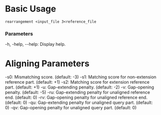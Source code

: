 # Basic Usage
```{bash}
rearrangement <input_file 3<reference_file
```

### Parameters
-h, -help, --help: Display help.
# Aligning Parameters
-s0: Mismatching score. (default: -3)
-s1: Matching score for non-extension reference part. (default: +1)
-s2: Matching score for extension reference part. (default: +1)
-u: Gap-extending penalty. (default: -2)
-v: Gap-opening penalty. (default: -5)
-ru: Gap-extending penalty for unaligned reference end. (default: 0)
-rv: Gap-opening penalty for unaligned reference end. (default: 0)
-qu: Gap-extending penalty for unaligned query part. (default: 0)
-qv: Gap-opening penalty for unaligned query part. (default: 0)
